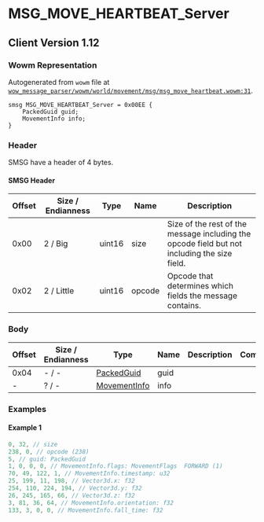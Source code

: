 # MSG_MOVE_HEARTBEAT_Server

## Client Version 1.12

### Wowm Representation

Autogenerated from `wowm` file at [`wow_message_parser/wowm/world/movement/msg/msg_move_heartbeat.wowm:31`](https://github.com/gtker/wow_messages/tree/main/wow_message_parser/wowm/world/movement/msg/msg_move_heartbeat.wowm#L31).
```rust,ignore
smsg MSG_MOVE_HEARTBEAT_Server = 0x00EE {
    PackedGuid guid;
    MovementInfo info;
}
```
### Header

SMSG have a header of 4 bytes.

#### SMSG Header

| Offset | Size / Endianness | Type   | Name   | Description |
| ------ | ----------------- | ------ | ------ | ----------- |
| 0x00   | 2 / Big           | uint16 | size   | Size of the rest of the message including the opcode field but not including the size field.|
| 0x02   | 2 / Little        | uint16 | opcode | Opcode that determines which fields the message contains.|

### Body

| Offset | Size / Endianness | Type | Name | Description | Comment |
| ------ | ----------------- | ---- | ---- | ----------- | ------- |
| 0x04 | - / - | [PackedGuid](../spec/packed-guid.md) | guid |  |  |
| - | ? / - | [MovementInfo](movementinfo.md) | info |  |  |

### Examples

#### Example 1

```c
0, 32, // size
238, 0, // opcode (238)
5, // guid: PackedGuid
1, 0, 0, 0, // MovementInfo.flags: MovementFlags  FORWARD (1)
70, 49, 122, 1, // MovementInfo.timestamp: u32
25, 199, 11, 198, // Vector3d.x: f32
254, 110, 224, 194, // Vector3d.y: f32
26, 245, 165, 66, // Vector3d.z: f32
3, 81, 36, 64, // MovementInfo.orientation: f32
133, 3, 0, 0, // MovementInfo.fall_time: f32
```
